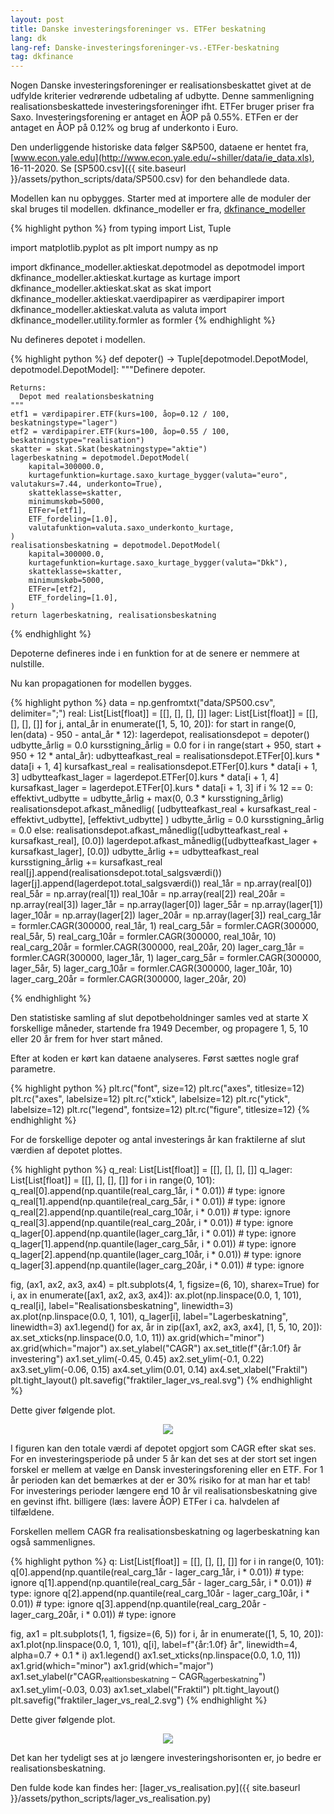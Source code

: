 ```yaml
---
layout: post
title: Danske investeringsforeninger vs. ETFer beskatning
lang: dk
lang-ref: Danske-investeringsforeninger-vs.-ETFer-beskatning
tag: dkfinance
---
```


Nogen Danske investeringsforeninger er realisationsbeskattet givet at de udfylde kriterier
vedrørende udbetaling af udbytte.
Denne sammenligning realisationsbeskattede investeringsforeninger ifht. ETFer bruger priser fra Saxo.
Investeringsforening er antaget en ÅOP på 0.55%.
ETFen er der antaget en ÅOP på 0.12% og brug af underkonto i Euro.

Den underliggende historiske data følger S&P500, dataene er hentet fra, [www.econ.yale.edu](http://www.econ.yale.edu/~shiller/data/ie_data.xls), 16-11-2020.
Se [SP500.csv]({{ site.baseurl }}/assets/python_scripts/data/SP500.csv) for den behandlede data.

Modellen kan nu opbygges.
Starter med at importere alle de moduler der skal bruges til modellen.
dkfinance_modeller er fra, [dkfinance_modeller](https://github.com/erikkjellgren/dkfinance_modeller)

{% highlight python %}
from typing import List, Tuple

import matplotlib.pyplot as plt
import numpy as np

import dkfinance_modeller.aktieskat.depotmodel as depotmodel
import dkfinance_modeller.aktieskat.kurtage as kurtage
import dkfinance_modeller.aktieskat.skat as skat
import dkfinance_modeller.aktieskat.vaerdipapirer as værdipapirer
import dkfinance_modeller.aktieskat.valuta as valuta
import dkfinance_modeller.utility.formler as formler
{% endhighlight %}

Nu defineres depotet i modellen.

{% highlight python %}
def depoter() -> Tuple[depotmodel.DepotModel, depotmodel.DepotModel]:
    """Definere depoter.

    Returns:
      Depot med realationsbeskatning
    """
    etf1 = værdipapirer.ETF(kurs=100, åop=0.12 / 100, beskatningstype="lager")
    etf2 = værdipapirer.ETF(kurs=100, åop=0.55 / 100, beskatningstype="realisation")
    skatter = skat.Skat(beskatningstype="aktie")
    lagerbeskatning = depotmodel.DepotModel(
        kapital=300000.0,
        kurtagefunktion=kurtage.saxo_kurtage_bygger(valuta="euro", valutakurs=7.44, underkonto=True),
        skatteklasse=skatter,
        minimumskøb=5000,
        ETFer=[etf1],
        ETF_fordeling=[1.0],
        valutafunktion=valuta.saxo_underkonto_kurtage,
    )
    realisationsbeskatning = depotmodel.DepotModel(
        kapital=300000.0,
        kurtagefunktion=kurtage.saxo_kurtage_bygger(valuta="Dkk"),
        skatteklasse=skatter,
        minimumskøb=5000,
        ETFer=[etf2],
        ETF_fordeling=[1.0],
    )
    return lagerbeskatning, realisationsbeskatning
{% endhighlight %}

Depoterne defineres inde i en funktion for at de senere er nemmere at nulstille.

Nu kan propagationen for modellen bygges.

{% highlight python %}
data = np.genfromtxt("data/SP500.csv", delimiter=";")
real: List[List[float]] = [[], [], [], []]
lager: List[List[float]] = [[], [], [], []]
for j, antal_år in enumerate([1, 5, 10, 20]):
    for start in range(0, len(data) - 950 - antal_år * 12):
        lagerdepot, realisationsdepot = depoter()
        udbytte_årlig = 0.0
        kursstigning_årlig = 0.0
        for i in range(start + 950, start + 950 + 12 * antal_år):
            udbytteafkast_real = realisationsdepot.ETFer[0].kurs * data[i + 1, 4]
            kursafkast_real = realisationsdepot.ETFer[0].kurs * data[i + 1, 3]
            udbytteafkast_lager = lagerdepot.ETFer[0].kurs * data[i + 1, 4]
            kursafkast_lager = lagerdepot.ETFer[0].kurs * data[i + 1, 3]
            if i % 12 == 0:
                effektivt_udbytte = udbytte_årlig + max(0, 0.3 * kursstigning_årlig)
                realisationsdepot.afkast_månedlig(
                    [udbytteafkast_real + kursafkast_real - effektivt_udbytte], [effektivt_udbytte]
                )
                udbytte_årlig = 0.0
                kursstigning_årlig = 0.0
            else:
                realisationsdepot.afkast_månedlig([udbytteafkast_real + kursafkast_real], [0.0])
            lagerdepot.afkast_månedlig([udbytteafkast_lager + kursafkast_lager], [0.0])
            udbytte_årlig += udbytteafkast_real
            kursstigning_årlig += kursafkast_real
        real[j].append(realisationsdepot.total_salgsværdi())
        lager[j].append(lagerdepot.total_salgsværdi())
real_1år = np.array(real[0])
real_5år = np.array(real[1])
real_10år = np.array(real[2])
real_20år = np.array(real[3])
lager_1år = np.array(lager[0])
lager_5år = np.array(lager[1])
lager_10år = np.array(lager[2])
lager_20år = np.array(lager[3])
real_carg_1år = formler.CAGR(300000, real_1år, 1)
real_carg_5år = formler.CAGR(300000, real_5år, 5)
real_carg_10år = formler.CAGR(300000, real_10år, 10)
real_carg_20år = formler.CAGR(300000, real_20år, 20)
lager_carg_1år = formler.CAGR(300000, lager_1år, 1)
lager_carg_5år = formler.CAGR(300000, lager_5år, 5)
lager_carg_10år = formler.CAGR(300000, lager_10år, 10)
lager_carg_20år = formler.CAGR(300000, lager_20år, 20)

{% endhighlight %}

Den statistiske samling af slut depotbeholdninger samles ved at starte X forskellige måneder, startende fra 1949 December,
og propagere 1, 5, 10 eller 20 år frem for hver start måned.

Efter at koden er kørt kan dataene analyseres.
Først sættes nogle graf parametre.

{% highlight python %}
plt.rc("font", size=12)
plt.rc("axes", titlesize=12)
plt.rc("axes", labelsize=12)
plt.rc("xtick", labelsize=12)
plt.rc("ytick", labelsize=12)
plt.rc("legend", fontsize=12)
plt.rc("figure", titlesize=12)
{% endhighlight %}

For de forskellige depoter og antal investerings år kan
fraktilerne af slut værdien af depotet plottes.

{% highlight python %}
q_real: List[List[float]] = [[], [], [], []]
q_lager: List[List[float]] = [[], [], [], []]
for i in range(0, 101):
    q_real[0].append(np.quantile(real_carg_1år, i * 0.01))  # type: ignore
    q_real[1].append(np.quantile(real_carg_5år, i * 0.01))  # type: ignore
    q_real[2].append(np.quantile(real_carg_10år, i * 0.01))  # type: ignore
    q_real[3].append(np.quantile(real_carg_20år, i * 0.01))  # type: ignore
    q_lager[0].append(np.quantile(lager_carg_1år, i * 0.01))  # type: ignore
    q_lager[1].append(np.quantile(lager_carg_5år, i * 0.01))  # type: ignore
    q_lager[2].append(np.quantile(lager_carg_10år, i * 0.01))  # type: ignore
    q_lager[3].append(np.quantile(lager_carg_20år, i * 0.01))  # type: ignore

fig, (ax1, ax2, ax3, ax4) = plt.subplots(4, 1, figsize=(6, 10), sharex=True)
for i, ax in enumerate([ax1, ax2, ax3, ax4]):
    ax.plot(np.linspace(0.0, 1, 101), q_real[i], label="Realisationsbeskatning", linewidth=3)
    ax.plot(np.linspace(0.0, 1, 101), q_lager[i], label="Lagerbeskatning", linewidth=3)
ax1.legend()
for ax, år in zip([ax1, ax2, ax3, ax4], [1, 5, 10, 20]):
    ax.set_xticks(np.linspace(0.0, 1.0, 11))
    ax.grid(which="minor")
    ax.grid(which="major")
    ax.set_ylabel("CAGR")
    ax.set_title(f"{år:1.0f} år investering")
ax1.set_ylim(-0.45, 0.45)
ax2.set_ylim(-0.1, 0.22)
ax3.set_ylim(-0.06, 0.15)
ax4.set_ylim(0.01, 0.14)
ax4.set_xlabel("Fraktil")
plt.tight_layout()
plt.savefig("fraktiler_lager_vs_real.svg")
{% endhighlight %}

Dette giver følgende plot.

<p align="center">
<img src="{{ site.baseurl }}/assets/plots/fraktiler_lager_vs_real.svg">
</p>

I figuren kan den totale værdi af depotet opgjort som CAGR efter skat ses.
For en investeringsperiode på under 5 år kan det ses at der stort set ingen forskel er
mellem at vælge en Dansk investeringsforening eller en ETF.
For 1 år perioden kan det bemærkes at der er 30% risiko for at man har et tab!
For investerings perioder længere end 10 år vil realisationsbeskatning give
en gevinst ifht. billigere (læs: lavere ÅOP) ETFer i ca. halvdelen af tilfældene.

Forskellen mellem CAGR fra realisationsbeskatning og lagerbeskatning kan også sammenlignes.

{% highlight python %}
q: List[List[float]] = [[], [], [], []]
for i in range(0, 101):
    q[0].append(np.quantile(real_carg_1år - lager_carg_1år, i * 0.01))  # type: ignore
    q[1].append(np.quantile(real_carg_5år - lager_carg_5år, i * 0.01))  # type: ignore
    q[2].append(np.quantile(real_carg_10år - lager_carg_10år, i * 0.01))  # type: ignore
    q[3].append(np.quantile(real_carg_20år - lager_carg_20år, i * 0.01))  # type: ignore

fig, ax1 = plt.subplots(1, 1, figsize=(6, 5))
for i, år in enumerate([1, 5, 10, 20]):
    ax1.plot(np.linspace(0.0, 1, 101), q[i], label=f"{år:1.0f} år", linewidth=4, alpha=0.7 + 0.1 * i)
ax1.legend()
ax1.set_xticks(np.linspace(0.0, 1.0, 11))
ax1.grid(which="minor")
ax1.grid(which="major")
ax1.set_ylabel(r"$\mathrm{CAGR_{realtionsbeskatning}} - \mathrm{CAGR_{lagerbeskatning}}$")
ax1.set_ylim(-0.03, 0.03)
ax1.set_xlabel("Fraktil")
plt.tight_layout()
plt.savefig("fraktiler_lager_vs_real_2.svg")
{% endhighlight %}

Dette giver følgende plot.

<p align="center">
<img src="{{ site.baseurl }}/assets/plots/fraktiler_lager_vs_real_2.svg">
</p>

Det kan her tydeligt ses at jo længere investeringshorisonten er, jo bedre er realisationsbeskatning.

Den fulde kode kan findes her: [lager_vs_realisation.py]({{ site.baseurl }}/assets/python_scripts/lager_vs_realisation.py)
